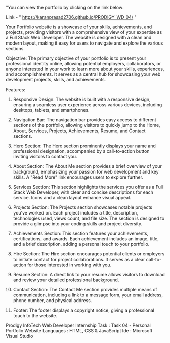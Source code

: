 "You can view the portfolio by clicking on the link below:

Link - " https://karanprasad2706.github.io/PRODIGY_WD_04/ "

Your Portfolio website is a showcase of your skills, achievements, and projects, providing visitors with a comprehensive view of your expertise as a Full Stack Web Developer. The website is designed with a clean and modern layout, making it easy for users to navigate and explore the various sections.

Objective:
The primary objective of your portfolio is to present your professional identity online, allowing potential employers, collaborators, or anyone interested in your work to learn more about your skills, experiences, and accomplishments. It serves as a central hub for showcasing your web development projects, skills, and achievements.

Features:

1) Responsive Design: The website is built with a responsive design, ensuring a seamless user experience across various devices, including desktops, tablets, and smartphones.

2) Navigation Bar: The navigation bar provides easy access to different sections of the portfolio, allowing visitors to quickly jump to the Home, About, Services, Projects, Achievements, Resume, and Contact sections.

3) Hero Section: The Hero section prominently displays your name and professional designation, accompanied by a call-to-action button inviting visitors to contact you.

4) About Section: The About Me section provides a brief overview of your background, emphasizing your passion for web development and key skills. A "Read More" link encourages users to explore further.

5) Services Section: This section highlights the services you offer as a Full Stack Web Developer, with clear and concise descriptions for each service. Icons and a clean layout enhance visual appeal.

6) Projects Section: The Projects section showcases notable projects you've worked on. Each project includes a title, description, technologies used, views count, and file size. The section is designed to provide a glimpse into your coding skills and project diversity.

7) Achievements Section: This section features your achievements, certifications, and awards. Each achievement includes an image, title, and a brief description, adding a personal touch to your portfolio.

8) Hire Section: The Hire section encourages potential clients or employers to initiate contact for project collaborations. It serves as a clear call-to-action for those interested in working with you.

9) Resume Section: A direct link to your resume allows visitors to download and review your detailed professional background.

10) Contact Section: The Contact Me section provides multiple means of communication, including a link to a message form, your email address, phone number, and physical address.

11) Footer: The footer displays a copyright notice, giving a professional touch to the website.


Prodigy InfoTech Web Developer Internship Task : Task 04 - Personal Portfolio Website 
Languages : HTML, CSS & JavaScript 
Ide : Microsoft Visual Studio

